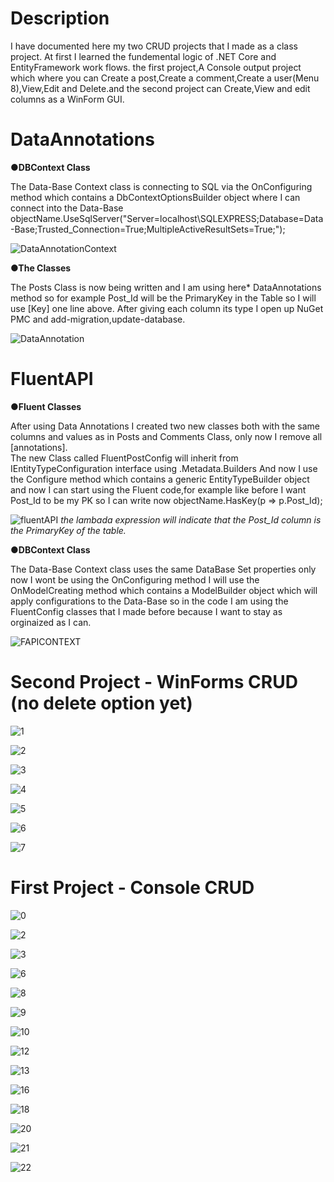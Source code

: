 # Description

I have documented here my two CRUD projects that I made as a class project. At first I learned the fundemental logic of .NET Core and EntityFramework work flows.
the first project,A Console output project which where you can Create a post,Create a comment,Create a user(Menu 8),View,Edit and Delete.and the second project can Create,View and edit columns as a WinForm GUI.

# DataAnnotations
**●DBContext Class**

The Data-Base Context class is connecting to SQL via the OnConfiguring method which contains a DbContextOptionsBuilder object where I can connect into the Data-Base                        
 objectName.UseSqlServer("Server=localhost\\SQLEXPRESS;Database=Data-Base;Trusted_Connection=True;MultipleActiveResultSets=True;");
 
![DataAnnotationContext](https://user-images.githubusercontent.com/80118008/129166374-86b680d9-21c0-491a-800e-a99f6d466dae.PNG)


**●The Classes**

The Posts Class is now being written and I am using here* DataAnnotations method so for example Post_Id will be the PrimaryKey in the Table so I will use [Key] one line above.
After giving each column its type I open up NuGet PMC and add-migration,update-database.

![DataAnnotation](https://user-images.githubusercontent.com/80118008/129145704-fb56d844-1d56-463a-a9d7-128f35469433.PNG)

# FluentAPI 
**●Fluent Classes**

After using Data Annotations I created two new classes both with the same columns and values as in Posts and Comments Class, only now I remove all [annotations].        
The new Class called FluentPostConfig will inherit from IEntityTypeConfiguration interface using .Metadata.Builders
And now I use the Configure method which contains a generic EntityTypeBuilder object and now I can start using the Fluent code,for example like before I want Post_Id to be my PK so I can write now objectName.HasKey(p => p.Post_Id);

![fluentAPI](https://user-images.githubusercontent.com/80118008/129149864-727efbbc-db4d-49f5-8dde-4750aec7f814.PNG)
*the lambada expression will indicate that the Post_Id column is the PrimaryKey of the table.*

**●DBContext Class**

The Data-Base Context class uses the same DataBase Set properties only now I wont be using the OnConfiguring method I will use the OnModelCreating method which contains a ModelBuilder object which will apply configurations to the Data-Base so in the code I am using the FluentConfig classes that I made before because I want to stay as orginaized as I can.

![FAPICONTEXT](https://user-images.githubusercontent.com/80118008/129166862-0bccc0bb-502c-44c8-a048-20bca182b013.PNG)


# Second Project - WinForms CRUD (no delete option yet)

![1](https://user-images.githubusercontent.com/80118008/129155592-6a67e2d9-8ff4-4652-bac0-2619f473ee00.PNG)

![2](https://user-images.githubusercontent.com/80118008/129155598-c8baad55-53cf-496f-8bf4-ff1a06eb16c1.PNG)

![3](https://user-images.githubusercontent.com/80118008/129155600-eb0956f2-1d45-49c4-bdc1-4b6ff3396f0b.PNG)

![4](https://user-images.githubusercontent.com/80118008/129155602-7080e842-a995-4ee4-8def-2ff7178cc066.PNG)

![5](https://user-images.githubusercontent.com/80118008/129155604-bdfdcb3f-644f-479c-ac1a-2fb29800440b.png)

![6](https://user-images.githubusercontent.com/80118008/129155605-c9935e72-5ac2-4ccb-9c3b-3f211da630f2.png)

![7](https://user-images.githubusercontent.com/80118008/129155606-2161873e-62b6-4c24-98c1-c030491e46fb.png)

# First Project - Console CRUD

![0](https://user-images.githubusercontent.com/80118008/129153047-22fb2746-8314-462c-9b62-074893aa3f3e.PNG)

![2](https://user-images.githubusercontent.com/80118008/129153049-e288d559-6d50-4cbc-ba5d-0c0c9137cebb.PNG)

![3](https://user-images.githubusercontent.com/80118008/129153051-a4e714df-776d-4092-b603-95d15e7093d2.PNG)

![6](https://user-images.githubusercontent.com/80118008/129153052-2b52ffb8-d898-4f72-ac59-358c0e3274d5.PNG)

![8](https://user-images.githubusercontent.com/80118008/129153055-11791e8d-e40b-425c-8219-7a8f338ac847.PNG)

![9](https://user-images.githubusercontent.com/80118008/129153056-0965d5dd-4251-4746-8f2e-f79ec02959fd.PNG)

![10](https://user-images.githubusercontent.com/80118008/129153058-1117a2a4-2ef9-4bbc-abf6-84dc4467614c.PNG)

![12](https://user-images.githubusercontent.com/80118008/129153060-d115601f-213d-4abe-9246-6ee96e1181f6.PNG)

![13](https://user-images.githubusercontent.com/80118008/129153061-9605a58c-726f-4dcc-80d1-57e7836ac757.PNG)

![16](https://user-images.githubusercontent.com/80118008/129153062-b58735f3-8e73-40ef-9615-e0cd808ae020.PNG)

![18](https://user-images.githubusercontent.com/80118008/129153063-5ecbf1ca-ad12-48de-bf5e-adaca0eafac4.PNG)

![20](https://user-images.githubusercontent.com/80118008/129153064-9a8439a7-8854-4417-80af-bfe36f5d64a4.PNG)

![21](https://user-images.githubusercontent.com/80118008/129153067-4bc0d63e-5079-406b-9e27-44964420cf5a.PNG)

![22](https://user-images.githubusercontent.com/80118008/129153068-e6f05090-017c-4b2d-a260-2cea350a19ea.PNG)
